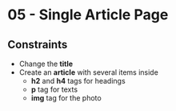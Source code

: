 # 05 - Single Article Page 

## Constraints
 * Change the **title**
 * Create an **article** with several items inside
	* **h2** and **h4** tags for headings
	* **p** tag for texts
	* **img** tag for the photo